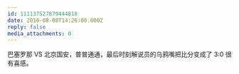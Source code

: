 ```yaml
---
id: 111137527879444818
date: 2010-08-08T14:26:00.000Z
reply: false
media_attachments: 0
---
```


巴塞罗那 VS 北京国安，普普通通，最后时刻解说员的乌鸦嘴把比分变成了 3:0 很有喜感。 ​​​​

